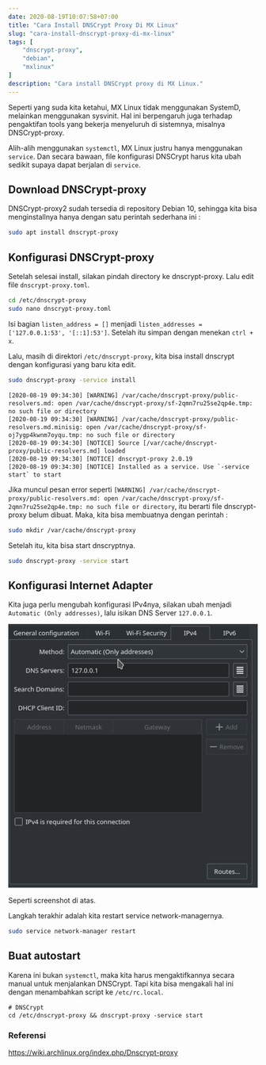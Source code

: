 ```yaml
---
date: 2020-08-19T10:07:58+07:00
title: "Cara Install DNSCrypt Proxy Di MX Linux"
slug: "cara-install-dnscrypt-proxy-di-mx-linux"
tags: [
    "dnscrypt-proxy",
    "debian",
    "mxlinux"
]
description: "Cara install DNSCrypt proxy di MX Linux."
---
```


Seperti yang suda kita ketahui, MX Linux tidak menggunakan SystemD, melainkan menggunakan sysvinit. Hal ini berpengaruh juga terhadap pengaktifan
tools yang bekerja menyeluruh di sistemnya, misalnya DNSCrypt-proxy.

Alih-alih menggunakan `systemctl`, MX Linux justru hanya menggunakan `service`. Dan secara bawaan, file konfigurasi DNSCrypt harus kita ubah sedikit
supaya dapat berjalan di `service`.

## Download DNSCrypt-proxy
DNSCrypt-proxy2 sudah tersedia di repository Debian 10, sehingga kita bisa menginstallnya hanya dengan satu perintah sederhana ini :
```bash
sudo apt install dnscrypt-proxy
```

## Konfigurasi DNSCrypt-proxy
Setelah selesai install, silakan pindah directory ke dnscrypt-proxy. Lalu edit file `dnscrypt-proxy.toml`.
```bash
cd /etc/dnscrypt-proxy
sudo nano dnscrypt-proxy.toml
```

Isi bagian `listen_address = []` menjadi `listen_addresses = ['127.0.0.1:53', '[::1]:53']`.
Setelah itu simpan dengan menekan `ctrl + x`.

Lalu, masih di direktori `/etc/dnscrypt-proxy`, kita bisa install dnscrypt dengan konfigurasi yang baru kita edit.
```bash
sudo dnscrypt-proxy -service install
```
```
[2020-08-19 09:34:30] [WARNING] /var/cache/dnscrypt-proxy/public-resolvers.md: open /var/cache/dnscrypt-proxy/sf-2qmn7ru25se2qp4e.tmp: no such file or directory
[2020-08-19 09:34:30] [WARNING] /var/cache/dnscrypt-proxy/public-resolvers.md.minisig: open /var/cache/dnscrypt-proxy/sf-oj7ygp4kwnm7oyqu.tmp: no such file or directory
[2020-08-19 09:34:30] [NOTICE] Source [/var/cache/dnscrypt-proxy/public-resolvers.md] loaded
[2020-08-19 09:34:30] [NOTICE] dnscrypt-proxy 2.0.19
[2020-08-19 09:34:30] [NOTICE] Installed as a service. Use `-service start` to start
```

Jika muncul pesan error seperti `[WARNING] /var/cache/dnscrypt-proxy/public-resolvers.md: open /var/cache/dnscrypt-proxy/sf-2qmn7ru25se2qp4e.tmp: no such file or directory`, itu berarti file dnscrypt-proxy belum dibuat.
Maka, kita bisa membuatnya dengan perintah :
```bash
sudo mkdir /var/cache/dnscrypt-proxy
```

Setelah itu, kita bisa start dnscryptnya.
```bash
sudo dnscrypt-proxy -service start
```

## Konfigurasi Internet Adapter
Kita juga perlu mengubah konfigurasi IPv4nya, silakan ubah menjadi `Automatic (Only addresses)`, lalu isikan DNS Server `127.0.0.1`.

![IPv4](ipv4.png)

Seperti screenshot di atas.

Langkah terakhir adalah kita restart service network-managernya.

```bash
sudo service network-manager restart
```

## Buat autostart
Karena ini bukan `systemctl`, maka kita harus mengaktifkannya secara manual untuk menjalankan DNSCrypt.
Tapi kita bisa mengakali hal ini dengan menambahkan script ke `/etc/rc.local`.
```
# DNSCrypt
cd /etc/dnscrypt-proxy && dnscrypt-proxy -service start
```

### Referensi
https://wiki.archlinux.org/index.php/Dnscrypt-proxy
